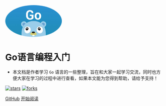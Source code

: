 <img width="180px" style="border-radius: 50%" bor src="https://raw.githubusercontent.com/Felixchen16/golang/master/docs/go.jpg?x-oss-process=style/may">

# Go语言编程入门

- 本文档是作者学习 ```Go``` 语言的一些整理，旨在和大家一起学习交流，同时也方便大家在学习的过程中进行查看，如果本文能为您得到帮助，请给予支持！

[![stars](https://badgen.net/github/stars/Q-Angelo/Nodejs-Roadmap?icon=github&color=4ab8a1)](https://github.com/Felixchen16/golang) [![forks](https://badgen.net/github/forks/Q-Angelo/Nodejs-Roadmap?icon=github&color=4ab8a1)](https://github.com/Felixchen16/golang)

[GitHub](<https://github.com/Felixchen16/golang>)
[开始阅读](README.md)

